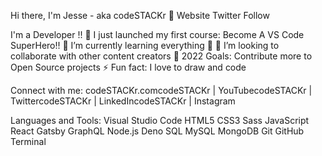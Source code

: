 Hi there, I'm Jesse - aka codeSTACKr 👋
Website Twitter Follow

I'm a Developer !!
🔭 I just launched my first course: Become A VS Code SuperHero!!
🌱 I’m currently learning everything 🤣
👯 I’m looking to collaborate with other content creators
🥅 2022 Goals: Contribute more to Open Source projects
⚡ Fun fact: I love to draw and code

Connect with me:
codeSTACKr.comcodeSTACKr | YouTubecodeSTACKr | TwittercodeSTACKr | LinkedIncodeSTACKr | Instagram


Languages and Tools:
Visual Studio Code HTML5 CSS3 Sass JavaScript React Gatsby GraphQL Node.js Deno SQL MySQL MongoDB Git GitHub Terminal
